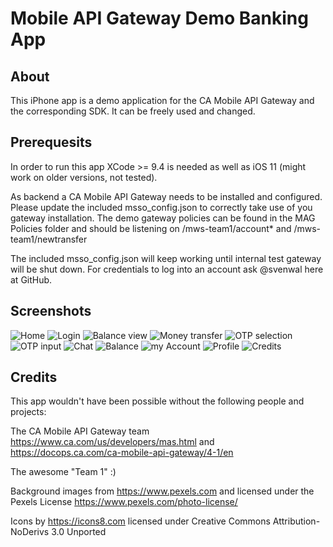 # Mobile API Gateway Demo Banking App

## About
This iPhone app is a demo application for the CA Mobile API Gateway and the corresponding SDK. It can be freely used and changed.

## Prerequesits
In order to run this app XCode >= 9.4 is needed as well as iOS 11 (might work on older versions, not tested). 

As backend a CA Mobile API Gateway needs to be installed and configured. Please update the included msso_config.json to correctly take use of you gateway installation. The demo gateway policies can be found in the MAG Policies folder and should be listening on /mws-team1/account* and /mws-team1/newtransfer

The included msso_config.json will keep working until internal test gateway will be shut down. For credentials to log into an account ask @svenwal here at GitHub.

## Screenshots

![Home](Screenshots/Home.png)
![Login](Screenshots/Login.png)
![Balance view](Screenshots/Balance.png)
![Money transfer](Screenshots/TransferMoney.png)
![OTP selection](Screenshots/OTP1.png)
![OTP input](Screenshots/OTP2.png)
![Chat](Screenshots/Messages.png)
![Balance](Screenshots/Balance.png)
![my Account](Screenshots/MyAccount.png)
![Profile](Screenshots/Profile.png)
![Credits](Screenshots/Credits.png)

## Credits
This app wouldn't have been possible without the following people and projects:

The CA Mobile API Gateway team https://www.ca.com/us/developers/mas.html and https://docops.ca.com/ca-mobile-api-gateway/4-1/en

The awesome "Team 1" :)

Background images from https://www.pexels.com and licensed under the Pexels License https://www.pexels.com/photo-license/  

Icons by https://icons8.com licensed under Creative Commons Attribution-NoDerivs 3.0 Unported